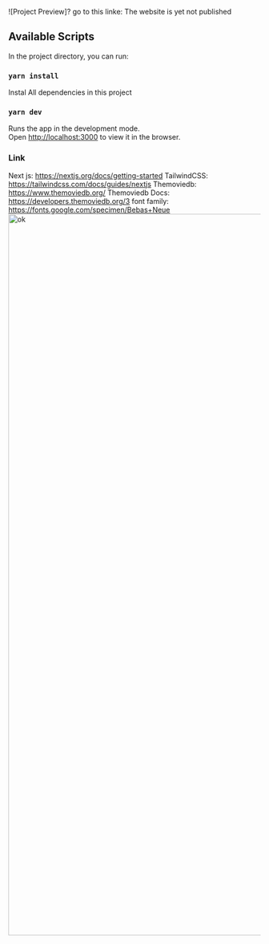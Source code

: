 ![Project Preview]? go to this linke: The website is yet not published

## Available Scripts

In the project directory, you can run:

### `yarn install`

Instal All dependencies in this project

### `yarn dev`

Runs the app in the development mode.<br />
Open [http://localhost:3000](http://localhost:3000) to view it in the browser.

### Link

Next js: https://nextjs.org/docs/getting-started
TailwindCSS: https://tailwindcss.com/docs/guides/nextjs
Themoviedb: https://www.themoviedb.org/
Themoviedb Docs: https://developers.themoviedb.org/3
font family: https://fonts.google.com/specimen/Bebas+Neue
<img width="1438" alt="ok" src="https://user-images.githubusercontent.com/47162719/202935507-70cf8815-42d3-4b77-bb0b-ea490e76acc1.png">
